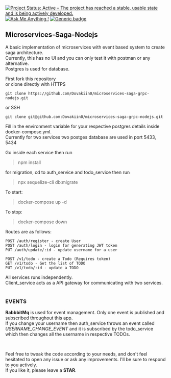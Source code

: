 [![Project Status: Active – The project has reached a stable, usable state and is being actively developed.](https://www.repostatus.org/badges/latest/active.svg)](https://www.repostatus.org/#active)
[![Ask Me Anything !](https://img.shields.io/badge/Ask%20me-anything-1abc9c.svg)](https://github.com/Dovakiin0/microservices-saga-grpc-nodejs/issues)
[![Generic badge](https://img.shields.io/badge/LICENSE-MIT-blue.svg)](https://shields.io/)


## Microservices-Saga-Nodejs
A basic implementation of microservices with event based system to create saga architecture.  
Currently, this has no UI and you can only test it with postman or any alternative.  
Postgres is used for database.  

First fork this repository  
or clone directly with HTTPS
```
git clone https://github.com/Dovakiin0/microservices-saga-grpc-nodejs.git
```

or SSH
```
git clone git@github.com:Dovakiin0/microservices-saga-grpc-nodejs.git
```
Fill in the environment variable for your respective postgres details inside docker-compose.yml.  
Currently for two services two postges database are used in port 5433, 5434  

Go inside each service then run
> npm install

for migration, cd to auth_service and todo_service then run
> npx sequelize-cli db:migrate

To start:
> docker-compose up -d

To stop:
> docker-compose down

Routes are as follows:
```
POST /auth/register - create User
POST /auth/login - login for generating JWT token
PUT /auth/update/:id - update username for a user

POST /v1/todo - create a Todo (Requires token)
GET /v1/todo - Get the list of TODO
PUT /v1/todo/:id - update a TODO
```

All services runs independently.  
Client_service acts as a API gateway for communicating with two services.  
<br/>

### EVENTS
**RabbbitMq** is used for event management. Only one event is published and subscribed throughout this app.  
If you change your username then auth_service throws an event called *USERNAME_CHANGE_EVENT* and it is subscribed by the todo_service which then changes all the username in respective TODOs.

<br/>

Feel free to tweak the code according to your needs, and don't feel hesitated to open any issue or ask any improvements. I'll be sure to respond to you actively.  
If you like it, please leave a **STAR**.
